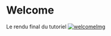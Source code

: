 # Welcome

Le rendu final du tutoriel
[![welcomeImg]('assets/welcome.png')](https://github.com/Otaku17/canvas-center/blob/master/Tuto/_1/welcome.js)
